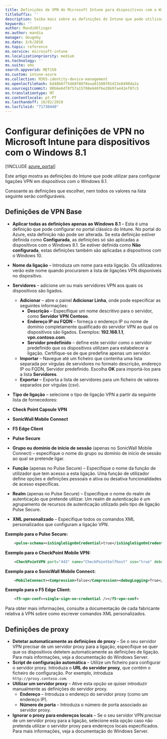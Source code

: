 ```yaml
---
title: Definições de VPN do Microsoft Intune para dispositivos com o Windows 8.1
titleSuffix: ''
description: Saiba mais sobre as definições do Intune que pode utilizar para configurar ligações VPN em dispositivos com o Windows 8.1.
keywords: ''
author: MandiOhlinger
ms.author: mandia
manager: dougeby
ms.date: 3/6/2018
ms.topic: reference
ms.service: microsoft-intune
ms.localizationpriority: medium
ms.technology: ''
ms.suite: ems
search.appverid: MET150
ms.custom: intune-azure
ms.collection: M365-identity-device-management
ms.openlocfilehash: bd48b6f75d68f8078eaa01508f01d13e8490da2a
ms.sourcegitcommit: 88b6e6d70f5fa15708e640f6e20b97a442ef07c5
ms.translationtype: MT
ms.contentlocale: pt-PT
ms.lasthandoff: 10/02/2019
ms.locfileid: "71730440"
---
```

# <a name="configure-vpn-settings-in-microsoft-intune-for-devices-running-windows-81"></a>Configurar definições de VPN no Microsoft Intune para dispositivos com o Windows 8.1

[!INCLUDE [azure_portal](../includes/azure_portal.md)]

Este artigo mostra as definições do Intune que pode utilizar para configurar ligações VPN em dispositivos com o Windows 8.1.

Consoante as definições que escolher, nem todos os valores na lista seguinte serão configuráveis.

## <a name="base-vpn-settings"></a>Definições de VPN Base


- **Aplicar todas as definições apenas ao Windows 8.1** – Esta é uma definição que pode configurar no portal clássico do Intune. No portal do Azure, esta definição não pode ser alterada. Se esta definição estiver definida como **Configurada**, as definições só são aplicadas a dispositivos com o Windows 8.1. Se estiver definida como **Não configurada**, estas definições também são aplicadas a dispositivos com o Windows 10.
- **Nome da ligação** – Introduza um nome para esta ligação. Os utilizadores verão este nome quando procurarem a lista de ligações VPN disponíveis no dispositivo.
- **Servidores** – adicione um ou mais servidores VPN aos quais os dispositivos são ligados.
  - **Adicionar** – abre o painel **Adicionar Linha**, onde pode especificar as seguintes informações:
    - **Descrição** – Especifique um nome descritivo para o servidor, como **Servidor VPN Contoso**.
    - **Endereço IP ou FQDN** – forneça o endereço IP ou nome de domínio completamente qualificado do servidor VPN ao qual os dispositivos são ligados. Exemplos: **192.168.1.1**, **vpn.contoso.com**.
    - **Servidor predefinido** – define este servidor como o servidor predefinido que os dispositivos utilizam para estabelecer a ligação. Certifique-se de que predefine apenas um servidor.
  - **Importar** – Navegue até um ficheiro que contenha uma lista separada por vírgulas de servidores no formato descrição, endereço IP ou FQDN, Servidor predefinido. Escolha **OK** para importá-los para a lista **Servidores**.
  - **Exportar** – Exporta a lista de servidores para um ficheiro de valores separados por vírgulas (csv).

- **Tipo de ligação** – selecione o tipo de ligação VPN a partir da seguinte lista de fornecedores:
- **Check Point Capsule VPN**
- **SonicWall Mobile Connect**
- **F5 Edge Client**
- **Pulse Secure**

<!--- **Fingerprint** (Check Point Capsule VPN only) - Specify a string (for example, "Contoso Fingerprint Code") that will be used to verify that the VPN server can be trusted. A fingerprint can be sent to the client so it knows to trust any server that presents the same fingerprint when connecting. If the device doesn’t already have the fingerprint, it will prompt the user to trust the VPN server that they are connecting to while showing the fingerprint. (The user manually verifies the fingerprint and chooses **trust** to connect.) --->

- **Grupo ou domínio de início de sessão** (apenas no SonicWall Mobile Connect) – especifique o nome do grupo ou domínio de início de sessão ao qual se pretende ligar.

- **Função** (apenas no Pulse Secure) – Especifique o nome da função de utilizador que tem acesso a esta ligação. Uma função de utilizador define opções e definições pessoais e ativa ou desativa funcionalidades de acesso específicas.

- **Realm** (apenas no Pulse Secure) – Especifique o nome do realm de autenticação que pretende utilizar. Um realm de autenticação é um agrupamento de recursos de autenticação utilizado pelo tipo de ligação Pulse Secure.


- **XML personalizado** – Especifique todos os comandos XML personalizados que configuram a ligação VPN.

**Exemplo para o Pulse Secure:**

```xml
    <pulse-schema><isSingleSignOnCredential>true</isSingleSignOnCredential></pulse-schema>
```

**Exemplo para o CheckPoint Mobile VPN:**

```xml
    <CheckPointVPN port="443" name="CheckPointSelfhost" sso="true" debug="3" />
```

**Exemplo para o SonicWall Mobile Connect:**

```xml
    <MobileConnect><Compression>false</Compression><debugLogging>True</debugLogging><packetCapture>False</packetCapture></MobileConnect>
```

**Exemplo para o F5 Edge Client:**

```xml
    <f5-vpn-conf><single-sign-on-credential /></f5-vpn-conf>
```

Para obter mais informações, consulte a documentação de cada fabricante relativa à VPN sobre como escrever comandos XML personalizados.


## <a name="proxy-settings"></a>Definições de proxy

- **Detetar automaticamente as definições de proxy** – Se o seu servidor VPN precisar de um servidor proxy para a ligação, especifique se quer que os dispositivos detetem automaticamente as definições de ligação. Para mais informações, veja a documentação do Windows Server.
- **Script de configuração automática** – Utilize um ficheiro para configurar o servidor proxy. Introduza o **URL do servidor proxy**, que contém o ficheiro de configuração. Por exemplo, introduza `http://proxy.contoso.com`.
- **Utilizar um servidor proxy** – Ative esta opção se quiser introduzir manualmente as definições do servidor proxy.
  - **Endereço** – Introduza o endereço do servidor proxy (como um endereço IP).
  - **Número de porta** – Introduza o número de porta associado ao servidor proxy.
- **Ignorar o proxy para endereços locais** – Se o seu servidor VPN precisar de um servidor proxy para a ligação, selecione esta opção caso não pretenda utilizar o servidor proxy para endereços locais especificados. Para mais informações, veja a documentação do Windows Server.
